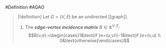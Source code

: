 #Definition #AGAO 

> [!definition]
> Let $G=(V,E)$ be an undirected [[graph]].
> 1. The ***edge-vertex incidence matrix*** $B\in\mathbb{R}^{V,E}$: $$B(v,e):=\begin{cases}1&\text{if }e=(u,v)\\-1&\text{if }e=(v,u) \\
0&\text{otherwise}\end{cases}$$
